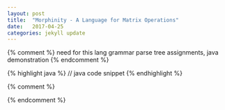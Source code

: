 ```yaml
---
layout: post
title:  "Morphinity - A Language for Matrix Operations"
date:   2017-04-25 
categories: jekyll update
---
```

{% comment %}
need for this lang
grammar 
parse tree
assignments, java
demonstration
{% endcomment %}

{% highlight java %}
// java code snippet
{% endhighlight %}


{% comment %}

{% endcomment %}